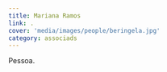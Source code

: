 ```yaml
---
title: Mariana Ramos
link: .
cover: 'media/images/people/beringela.jpg'
category: associads
---
```

Pessoa.
